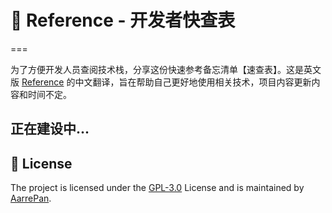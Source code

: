 # 📖 Reference - 开发者快查表
===

为了方便开发人员查阅技术栈，分享这份快速参考备忘清单【速查表】。这是英文版 [Reference](https://github.com/Fechin/reference) 的中文翻译，旨在帮助自己更好地使用相关技术，项目内容更新内容和时间不定。

## 正在建设中...

## 📃 License

The project is licensed under the [GPL-3.0](https://github.com/aarrepan/aarrepan.github.io/blob/main/LICENSE) License and is maintained
by [AarrePan](https://github.com/aarrepan).
